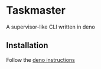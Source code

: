 # Taskmaster

A supervisor-like CLI written in deno

## Installation

Follow the [deno instructions](https://deno.land/#installation)
